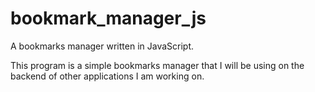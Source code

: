 # bookmark_manager_js
A bookmarks manager written in JavaScript.

This program is a simple bookmarks manager that I will be using on the backend of other applications I am working on.
